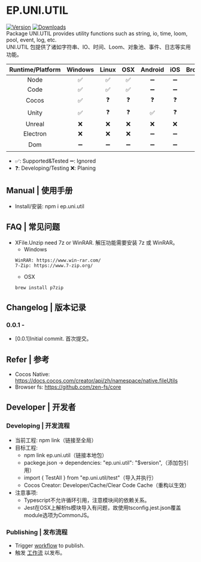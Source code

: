 # EP.UNI.UTIL
[![Version](https://img.shields.io/npm/v/ep.uni.util)](https://www.npmjs.com/package/ep.uni.util)
[![Downloads](https://img.shields.io/npm/dm/ep.uni.util)](https://www.npmjs.com/package/ep.uni.util)  
Package UNI.UTIL provides utility functions such as string, io, time, loom, pool, event, log, etc.  
UNI.UTIL 包提供了诸如字符串、IO、时间、Loom、对象池、事件、日志等实用功能。

| Runtime/Platform | Windows | Linux | OSX | Android | iOS | Browser |
| :-: | :-: | :-: | :-: | :-: | :-: | :-: |
| Node | ✅ | ✅ | ✅ | ➖ | ➖ | ➖ |
| Code | ✅ | ✅ | ✅ | ➖ | ➖ | ➖ |
| Cocos | ✅ | ❓ | ❓ | ❓ | ❓ | ❓ |
| Unity | ✅ | ❓ | ❓ | ✅ | ❓ | ❓ |
| Unreal | ❌ | ❌ | ❌ | ❌ | ❌ | ❌ |
| Electron | ❌ | ❌ | ❌ | ➖ | ➖ | ➖ |
| Dom | ➖ | ➖ | ➖ | ➖ | ➖ | ❓ |
- ✅: Supported&Tested   ➖: Ignored
- ❓: Developing/Testing ❌: Planing

## Manual | 使用手册
- Install/安装: npm i ep.uni.util

## FAQ | 常见问题
- XFile.Unzip need 7z or WinRAR. 解压功能需要安装 7z 或 WinRAR。
  - Windows
  ```
  WinRAR: https://www.win-rar.com/
  7-Zip: https://www.7-zip.org/
  ```
  - OSX
  ```
  brew install p7zip
  ```

## Changelog | 版本记录
### 0.0.1 - 
- [0.0.1]Initial commit. 首次提交。

## Refer | 参考
- Cocos Native: https://docs.cocos.com/creator/api/zh/namespace/native.fileUtils
- Browser fs: https://github.com/zen-fs/core

## Developer | 开发者
### Developing | 开发流程
- 当前工程: npm link（链接至全局）
- 目标工程: 
  - npm link ep.uni.util（链接本地包）
  - packege.json -> dependencies: "ep.uni.util": "$version",（添加包引用）
  - import { TestAll } from "ep.uni.util/test"（导入并执行）
  - Cocos Creator: Developer/Cache/Clear Code Cache（重构以生效）
- 注意事项:
  - Typescript不允许循环引用，注意模块间的依赖关系。
  - Jest在OSX上解析ts模块导入有问题，故使用tsconfig.jest.json覆盖module选项为CommonJS。

### Publishing | 发布流程
- Trigger [workflow](https://github.com/eframework-org/EP.UNI.UTIL/actions/workflows/publish.yml) to publish.
- 触发 [工作流](https://github.com/eframework-org/EP.UNI.UTIL/actions/workflows/publish.yml) 以发布。
